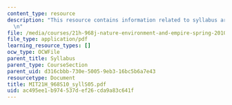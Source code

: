 ```yaml
---
content_type: resource
description: "This resource contains information related to syllabus archive for 2005.\r\
  \n"
file: /media/courses/21h-968j-nature-environment-and-empire-spring-2010/ac495ee1b974537def26cda9a83c641f_MIT21H_968S10_syllS05.pdf
file_type: application/pdf
learning_resource_types: []
ocw_type: OCWFile
parent_title: Syllabus
parent_type: CourseSection
parent_uid: d316cbbb-730e-5005-9eb3-16bc5b6a7e43
resourcetype: Document
title: MIT21H_968S10_syllS05.pdf
uid: ac495ee1-b974-537d-ef26-cda9a83c641f
---
```

